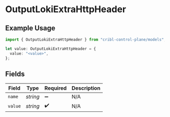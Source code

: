 # OutputLokiExtraHttpHeader

## Example Usage

```typescript
import { OutputLokiExtraHttpHeader } from "cribl-control-plane/models";

let value: OutputLokiExtraHttpHeader = {
  value: "<value>",
};
```

## Fields

| Field              | Type               | Required           | Description        |
| ------------------ | ------------------ | ------------------ | ------------------ |
| `name`             | *string*           | :heavy_minus_sign: | N/A                |
| `value`            | *string*           | :heavy_check_mark: | N/A                |